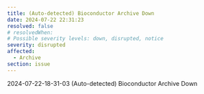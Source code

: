 ```yaml
---
title: (Auto-detected) Bioconductor Archive Down
date: 2024-07-22 22:31:23
resolved: false
# resolvedWhen: 
# Possible severity levels: down, disrupted, notice
severity: disrupted
affected:
  - Archive
section: issue
---
```


2024-07-22-18-31-03 (Auto-detected) Bioconductor Archive Down

